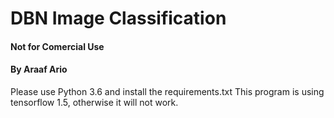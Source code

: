 # DBN Image Classification

#### Not for Comercial Use  
#### By Araaf Ario
Please use Python 3.6 and install the requirements.txt
This program is using tensorflow 1.5, otherwise it will not work.